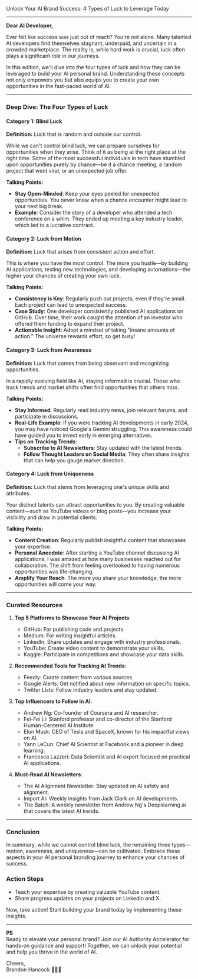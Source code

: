 Unlock Your AI Brand Success: 4 Types of Luck to Leverage Today  

---

**Dear AI Developer,**

Ever felt like success was just out of reach? You're not alone. Many talented AI developers find themselves stagnant, underpaid, and uncertain in a crowded marketplace. The reality is, while hard work is crucial, luck often plays a significant role in our journeys.

In this edition, we'll dive into the four types of luck and how they can be leveraged to build your AI personal brand. Understanding these concepts not only empowers you but also equips you to create your own opportunities in the fast-paced world of AI.

---

### **Deep Dive: The Four Types of Luck**

#### **Category 1: Blind Luck**  
**Definition:** Luck that is random and outside our control.  

While we can't control blind luck, we can prepare ourselves for opportunities when they arise. Think of it as being at the right place at the right time. Some of the most successful individuals in tech have stumbled upon opportunities purely by chance—be it a chance meeting, a random project that went viral, or an unexpected job offer.

**Talking Points:**
- **Stay Open-Minded**: Keep your eyes peeled for unexpected opportunities. You never know when a chance encounter might lead to your next big break.
- **Example**: Consider the story of a developer who attended a tech conference on a whim. They ended up meeting a key industry leader, which led to a lucrative contract.

#### **Category 2: Luck from Motion**  
**Definition:** Luck that arises from consistent action and effort.  

This is where you have the most control. The more you hustle—by building AI applications, testing new technologies, and developing automations—the higher your chances of creating your own luck.

**Talking Points:**
- **Consistency is Key**: Regularly push out projects, even if they're small. Each project can lead to unexpected success.
- **Case Study**: One developer consistently published AI applications on GitHub. Over time, their work caught the attention of an investor who offered them funding to expand their project.
- **Actionable Insight**: Adopt a mindset of taking "insane amounts of action." The universe rewards effort, so get busy!

#### **Category 3: Luck from Awareness**  
**Definition:** Luck that comes from being observant and recognizing opportunities.  

In a rapidly evolving field like AI, staying informed is crucial. Those who track trends and market shifts often find opportunities that others miss.

**Talking Points:**
- **Stay Informed**: Regularly read industry news, join relevant forums, and participate in discussions.
- **Real-Life Example**: If you were tracking AI developments in early 2024, you may have noticed Google's Gemini struggling. This awareness could have guided you to invest early in emerging alternatives.
- **Tips on Tracking Trends**: 
  - **Subscribe to AI Newsletters**: Stay updated with the latest trends.
  - **Follow Thought Leaders on Social Media**: They often share insights that can help you gauge market direction.

#### **Category 4: Luck from Uniqueness**  
**Definition:** Luck that stems from leveraging one's unique skills and attributes.  

Your distinct talents can attract opportunities to you. By creating valuable content—such as YouTube videos or blog posts—you increase your visibility and draw in potential clients.

**Talking Points:**
- **Content Creation**: Regularly publish insightful content that showcases your expertise.
- **Personal Anecdote**: After starting a YouTube channel discussing AI applications, I was amazed at how many businesses reached out for collaboration. The shift from feeling overlooked to having numerous opportunities was life-changing.
- **Amplify Your Reach**: The more you share your knowledge, the more opportunities will come your way.

---

### **Curated Resources**

1. **Top 5 Platforms to Showcase Your AI Projects**: 
   - GitHub: For publishing code and projects.
   - Medium: For writing insightful articles.
   - LinkedIn: Share updates and engage with industry professionals.
   - YouTube: Create video content to demonstrate your skills.
   - Kaggle: Participate in competitions and showcase your data skills.

2. **Recommended Tools for Tracking AI Trends**: 
   - Feedly: Curate content from various sources.
   - Google Alerts: Get notified about new information on specific topics.
   - Twitter Lists: Follow industry leaders and stay updated.

3. **Top Influencers to Follow in AI**: 
   - Andrew Ng: Co-founder of Coursera and AI researcher.
   - Fei-Fei Li: Stanford professor and co-director of the Stanford Human-Centered AI Institute.
   - Elon Musk: CEO of Tesla and SpaceX, known for his impactful views on AI.
   - Yann LeCun: Chief AI Scientist at Facebook and a pioneer in deep learning.
   - Francesca Lazzeri: Data Scientist and AI expert focused on practical AI applications.

4. **Must-Read AI Newsletters**:  
   - The AI Alignment Newsletter: Stay updated on AI safety and alignment.
   - Import AI: Weekly insights from Jack Clark on AI developments.
   - The Batch: A weekly newsletter from Andrew Ng's Deeplearning.ai that covers the latest AI trends.

---

### **Conclusion**

In summary, while we cannot control blind luck, the remaining three types—motion, awareness, and uniqueness—can be cultivated. Embrace these aspects in your AI personal branding journey to enhance your chances of success. 

### **Action Steps**
- Teach your expertise by creating valuable YouTube content.
- Share progress updates on your projects on LinkedIn and X.

Now, take action! Start building your brand today by implementing these insights.

---

**PS**  
Ready to elevate your personal brand? Join our AI Authority Accelerator for hands-on guidance and support! Together, we can unlock your potential and help you thrive in the world of AI.

Cheers,  
Brandon Hancock 👨‍💻🥂